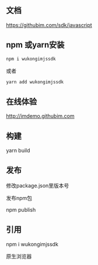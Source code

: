 
## 文档

https://githubim.com/sdk/javascript


## npm 或yarn安装

```js
npm i wukongimjssdk
```
或者

```js
yarn add wukongimjssdk
```

## 在线体验

http://imdemo.githubim.com

## 构建

yarn build

## 发布

修改package.json里版本号

发布npm包

npm publish

## 引用

npm i wukongimjssdk



原生浏览器<script>的引入方式 使用lib/wukongimjssdk.umd.js 文件
